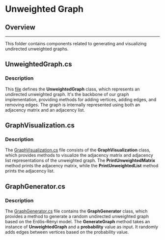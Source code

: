 # Unweighted Graph 

## Overview

---

This folder contains components related to generating and visualizing undirected unweighted graphs.

## UnweightedGraph.cs

### Description

This [file](UnweightedGrapgh.cs/) defines the **UnweightedGraph<T>** class, which represents an undirected unweighted graph. It's the backbone of our graph implementation, providing methods for adding vertices, adding edges, and removing edges. The graph is internally represented using both an adjacency matrix and an adjacency list.

## GraphVisualization.cs

### Description

The [GraphVisualization.cs](GraphVisualization.cs/) file consists of the **GraphVisualization** class, which provides methods to visualize the adjacency matrix and adjacency list representations of the unweighted graph. The **PrintUnweightedMatrix** method prints the adjacency matrix, while the **PrintUnweightedList** method prints the adjacency list.

## GraphGenerator.cs

### Description

The [GraphGenerator.cs](GraphGenerator.cs/) file contains the **GraphGenerator** class, which provides a method to generate a random undirected unweighted graph based on the Erdős–Rényi model. The **GenerateGraph** method takes an instance of **UnweightedGraph<int>** and a **probability** value as input. It randomly adds edges between vertices based on the probability value.


